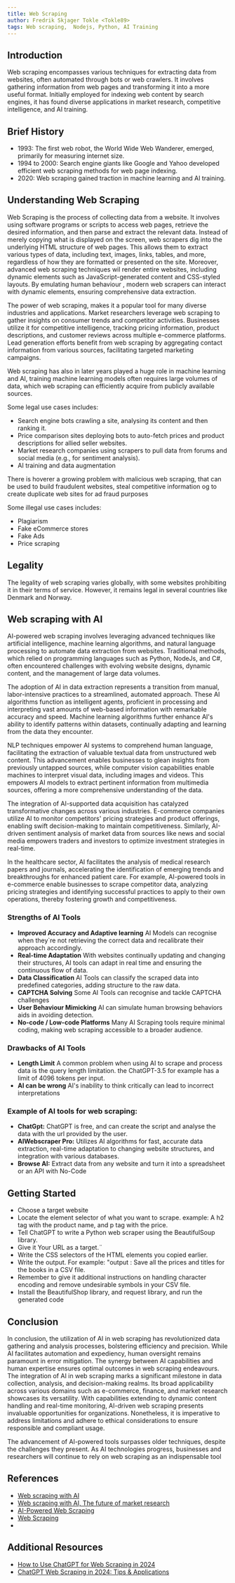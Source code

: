 ```yaml
---
title: Web Scraping
author: Fredrik Skjager Tokle <Tokle89>
tags: Web scraping,  Nodejs, Python, AI Training
---
```


## Introduction

Web scraping encompasses various techniques for extracting data from websites, often automated through bots or web crawlers. It involves gathering information from web pages and transforming it into a more useful format. Initially employed for indexing web content by search engines, it has found diverse applications in market research, competitive intelligence, and AI training.

## Brief History

- 1993: The first web robot, the World Wide Web Wanderer, emerged, primarily for measuring internet size.
- 1994 to 2000: Search engine giants like Google and Yahoo developed efficient web scraping methods for web page indexing.
- 2020: Web scraping gained traction in machine learning and AI training.

## Understanding Web Scraping

Web Scraping is the process of collecting data from a website. It involves using software programs or scripts to access web pages, retrieve the desired information, and then parse and extract the relevant data.
Instead of merely copying what is displayed on the screen, web scrapers dig into the underlying HTML structure of web pages. This allows them to extract various types of data, including text, images, links, tables, and more, regardless of how they are formatted or presented on the site.
Moreover, advanced web scraping techniques wil render entire websites, including dynamic elements such as JavaScript-generated content and CSS-styled layouts. By emulating human behaviour , modern web scrapers can interact with dynamic elements, ensuring comprehensive data extraction.

The power of web scraping, makes it a popular tool for many diverse industries and applications. Market researchers leverage web scraping to gather insights on consumer trends and competitor activities. Businesses utilize it for competitive intelligence, tracking pricing information, product descriptions, and customer reviews across multiple e-commerce platforms. Lead generation efforts benefit from web scraping by aggregating contact information from various sources, facilitating targeted marketing campaigns.

Web scraping has also in later years played a huge role in machine learning and AI, training machine learning models often requires large volumes of data, which web scraping can efficiently acquire from publicly available sources.

Some legal use cases includes:

- Search engine bots crawling a site, analysing its content and then ranking it.
- Price comparison sites deploying bots to auto-fetch prices and product descriptions for allied seller websites.
- Market research companies using scrapers to pull data from forums and social media (e.g., for sentiment analysis).
- AI training and data augmentation

There is hoverer a growing problem with malicious web scraping, that can be used to build fraudulent websites, steal competitive information og to create duplicate web sites for ad fraud purposes

Some illegal use cases includes:

- Plagiarism
- Fake eCommerce stores
- Fake Ads
- Price scraping

## Legality

The legality of web scraping varies globally, with some websites prohibiting it in their terms of service. However, it remains legal in several countries like Denmark and Norway.

## Web scraping with AI

AI-powered web scraping involves leveraging advanced techniques like artificial intelligence, machine learning algorithms, and natural language processing to automate data extraction from websites. Traditional methods, which relied on programming languages such as Python, NodeJs, and C#, often encountered challenges with evolving website designs, dynamic content, and the management of large data volumes.

The adoption of AI in data extraction represents a transition from manual, labor-intensive practices to a streamlined, automated approach. These AI algorithms function as intelligent agents, proficient in processing and interpreting vast amounts of web-based information with remarkable accuracy and speed. Machine learning algorithms further enhance AI's ability to identify patterns within datasets, continually adapting and learning from the data they encounter.

NLP techniques empower AI systems to comprehend human language, facilitating the extraction of valuable textual data from unstructured web content. This advancement enables businesses to glean insights from previously untapped sources, while computer vision capabilities enable machines to interpret visual data, including images and videos. This empowers AI models to extract pertinent information from multimedia sources, offering a more comprehensive understanding of the data.

The integration of AI-supported data acquisition has catalyzed transformative changes across various industries. E-commerce companies utilize AI to monitor competitors' pricing strategies and product offerings, enabling swift decision-making to maintain competitiveness. Similarly, AI-driven sentiment analysis of market data from sources like news and social media empowers traders and investors to optimize investment strategies in real-time.

In the healthcare sector, AI facilitates the analysis of medical research papers and journals, accelerating the identification of emerging trends and breakthroughs for enhanced patient care. For example, AI-powered tools in e-commerce enable businesses to scrape competitor data, analyzing pricing strategies and identifying successful practices to apply to their own operations, thereby fostering growth and competitiveness.

### Strengths of AI Tools

- **Improved Accuracy and Adaptive learning** AI Models can recognise when they`re not retrieving the correct data and recalibrate their approach accordingly.
- **Real-time Adaptation** With websites continually updating and changing their structures, AI tools can adapt in real time and ensuring the continuous flow of data.
- **Data Classification** AI Tools can classify the scraped data into predefined categories, adding structure to the raw data.
- **CAPTCHA Solving** Some AI Tools can recognise and tackle CAPTCHA challenges
- **User Behaviour Mimicking** AI can simulate human browsing behaviors aids in avoiding detection.
- **No-code / Low-code Platforms** Many AI Scraping tools require minimal coding, making web scraping accessible to a broader audience.

### Drawbacks of AI Tools

- **Length Limit** A common problem when using AI to scrape and process data is the query length limitation. the ChatGPT-3.5 for example has a limit of 4096 tokens per input.
- **AI can be wrong** AI's inability to think critically can lead to incorrect interpretations

### Example of AI tools for web scraping:

- **ChatGpt:** ChatGPT is free, and can create the script and analyse the data with the url provided by the user.
- **AIWebscraper Pro:** Utilizes AI algorithms for fast, accurate data extraction, real-time adaptation to changing website structures, and integration with various databases.
- **Browse AI:** Extract data from any website and turn it into a spreadsheet or an API with No-Code

## Getting Started

- Choose a target website
- Locate the element selector of what you want to scrape. example: A h2 tag with the product name, and p tag with the price.
- Tell ChatGPT to write a Python web scraper using the BeautifulSoup library.
- Give it Your URL as a target.¨
- Write the CSS selectors of the HTML elements you copied earlier.
- Write the output. For example: "output : Save all the prices and titles for the books in a CSV file.
- Remember to give it additional instructions on handling character encoding and remove undesirable symbols in your CSV file.
- Install the BeautifulShop library, and request library, and run the generated code

## Conclusion

In conclusion, the utilization of AI in web scraping has revolutionized data gathering and analysis processes, bolstering efficiency and precision. While AI facilitates automation and expediency, human oversight remains paramount in error mitigation. The synergy between AI capabilities and human expertise ensures optimal outcomes in web scraping endeavours.
The integration of AI in web scraping marks a significant milestone in data collection, analysis, and decision-making realms. Its broad applicability across various domains such as e-commerce, finance, and market research showcases its versatility. With capabilities extending to dynamic content handling and real-time monitoring, AI-driven web scraping presents invaluable opportunities for organizations. Nonetheless, it is imperative to address limitations and adhere to ethical considerations to ensure responsible and compliant usage.

The advancement of AI-powered tools surpasses older techniques, despite the challenges they present. As AI technologies progress, businesses and researchers will continue to rely on web scraping as an indispensable tool

## References

- [Web scraping with AI](https://scrape-it.cloud/blog/web-scraping-with-ai#conclusion-and-takeaways)
- [Web scraping with AI, The future of market research ](https://www.brandveda.in/blog/web-scraping-with-artificial-intelligence-the-future-of-market-research)
- [AI-Powered Web Scraping ](https://research.aimultiple.com/ai-web-scraping/)
- [Web Scraping](https://en.wikipedia.org/wiki/Web_scraping#)
-

## Additional Resources

- [How to Use ChatGPT for Web Scraping in 2024](https://oxylabs.io/blog/chatgpt-web-scraping)
- [ChatGPT Web Scraping in 2024: Tips & Applications](https://research.aimultiple.com/chatgpt-web-scraping/)
